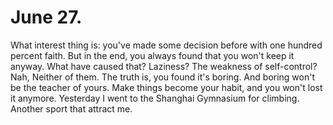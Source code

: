 # June 27.
What interest thing is: you've made some decision before with one hundred percent faith. But in the end, you always found that you won't keep it anyway.
What have caused that?
Laziness? The weakness of self-control?
Nah, Neither of them.
The truth is, you found it's boring.
And boring won't be the teacher of yours.
Make things become your habit, and you won't lost it anymore.
Yesterday I went to the Shanghai Gymnasium for climbing. Another sport that attract me.
